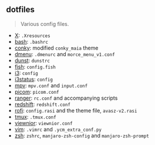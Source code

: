 ## dotfiles
> Various config files.

- [X](X): `.Xresources` 
- [bash](bash): `.bashrc` 
- [conky](conky): modified `conky_maia` theme
- [dmenu](dmenu): `.dmenurc` and `morce_menu_v1.conf`
- [dunst](dunst): `dunstrc`
- [fish](fish): `config.fish`
- [i3](i3): `config`
- [i3status](i3status): `config`
- [mpv](mpv): `mpv.conf` and `input.conf`
- [picom](picom): `picom.conf`
- [ranger](ranger): `rc.conf` and accompanying scripts
- [redshift](redshift): `redshift.conf`
- [rofi](rofi): `config.rasi` and the theme file, `avasz-v2.rasi`
- [tmux](tmux): `.tmux.conf`
- [viewnior](viewnior): `viewnior.conf`
- [vim](vim): `.vimrc` and `.ycm_extra_conf.py`
- [zsh](zsh): `zshrc`, `manjaro-zsh-config` and `manjaro-zsh-prompt`
